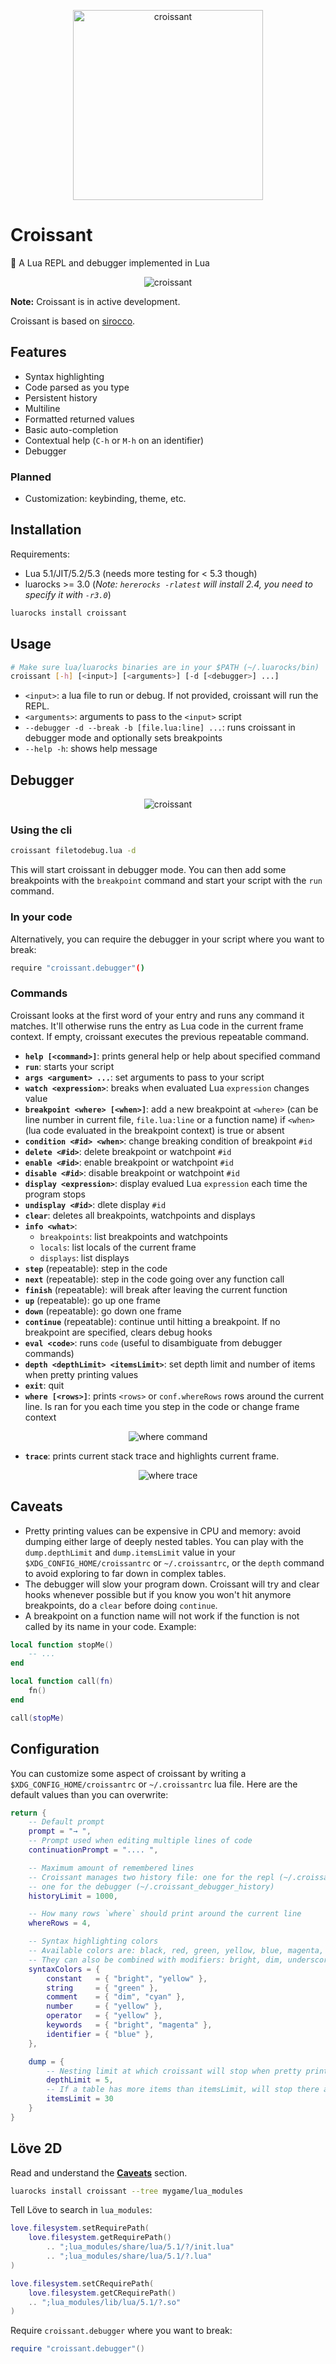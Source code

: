<p align="center">
    <img src="https://github.com/giann/croissant/raw/master/assets/logo.png" alt="croissant" width="304" height="304">
</p>

# Croissant
🥐 A Lua REPL and debugger implemented in Lua

<p align="center">
    <img src="https://github.com/giann/croissant/raw/master/assets/repl.gif" alt="croissant">
</p>

**Note:** Croissant is in active development.

Croissant is based on [sirocco](https://github.com/giann/sirocco).

## Features

- Syntax highlighting
- Code parsed as you type
- Persistent history
- Multiline
- Formatted returned values
- Basic auto-completion
- Contextual help (`C-h` or `M-h` on an identifier)
- Debugger

### Planned

- Customization: keybinding, theme, etc.

## Installation

Requirements:
- Lua 5.1/JIT/5.2/5.3 (needs more testing for < 5.3 though)
- luarocks >= 3.0 (_Note: `hererocks -rlatest` will install 2.4, you need to specify it with `-r3.0`_)

```bash
luarocks install croissant
```

## Usage

```bash
# Make sure lua/luarocks binaries are in your $PATH (~/.luarocks/bin)
croissant [-h] [<input>] [<arguments>] [-d [<debugger>] ...]
```

- `<input>`: a lua file to run or debug. If not provided, croissant will run the REPL.
- `<arguments>`: arguments to pass to the `<input>` script
- `--debugger -d --break -b [file.lua:line] ...`: runs croissant in debugger mode and optionally sets breakpoints
- `--help -h`: shows help message

## Debugger

<p align="center">
    <img src="https://github.com/giann/croissant/raw/master/assets/debugger.gif" alt="croissant">
</p>

### Using the cli

```bash
croissant filetodebug.lua -d
```

This will start croissant in debugger mode. You can then add some breakpoints with the `breakpoint` command and start your script with the `run` command.

### In your code

Alternatively, you can require the debugger in your script where you want to break:

```bash
require "croissant.debugger"()
```

### Commands

Croissant looks at the first word of your entry and runs any command it matches. It'll otherwise runs the entry as Lua code in the current frame context. If empty, croissant executes the previous repeatable command.

- **`help [<command>]`**: prints general help or help about specified command
- **`run`**: starts your script
- **`args <argument> ...`**: set arguments to pass to your script
- **`watch <expression>`**: breaks when evaluated Lua `expression` changes value
- **`breakpoint <where> [<when>]`**: add a new breakpoint at `<where>` (can be line number in current file, `file.lua:line` or a function name) if `<when>` (lua code evaluated in the breakpoint context) is true or absent
- **`condition <#id> <when>`**: change breaking condition of breakpoint `#id`
- **`delete <#id>`**: delete breakpoint or watchpoint `#id`
- **`enable <#id>`**: enable breakpoint or watchpoint `#id`
- **`disable <#id>`**: disable breakpoint or watchpoint `#id`
- **`display <expression>`**: display evalued Lua `expression` each time the program stops
- **`undisplay <#id>`**: dlete display `#id`
- **`clear`**: deletes all breakpoints, watchpoints and displays
- **`info <what>`**:
    + `breakpoints`: list breakpoints and watchpoints
    + `locals`: list locals of the current frame
    + `displays`: list displays
- **`step`** (repeatable): step in the code
- **`next`** (repeatable): step in the code going over any function call
- **`finish`** (repeatable): will break after leaving the current function
- **`up`** (repeatable): go up one frame
- **`down`** (repeatable): go down one frame
- **`continue`** (repeatable): continue until hitting a breakpoint. If no breakpoint are specified, clears debug hooks
- **`eval <code>`**: runs `code` (useful to disambiguate from debugger commands)
- **`depth <depthLimit> <itemsLimit>`**: set depth limit and number of items when pretty printing values
- **`exit`**: quit
- **`where [<rows>]`**: prints `<rows>` or `conf.whereRows` rows around the current line. Is ran for you each time you step in the code or change frame context

<p align="center">
    <img src="https://github.com/giann/croissant/raw/master/assets/debugger-where.png" alt="where command">
</p>

- **`trace`**: prints current stack trace and highlights current frame.

<p align="center">
    <img src="https://github.com/giann/croissant/raw/master/assets/debugger-trace.png" alt="where trace">
</p>

## Caveats

- Pretty printing values can be expensive in CPU and memory: avoid dumping either large of deeply nested tables. You can play with the `dump.depthLimit` and `dump.itemsLimit` value in your `$XDG_CONFIG_HOME/croissantrc` or `~/.croissantrc`, or the `depth` command to avoid exploring to far down in complex tables.
- The debugger will slow your program down. Croissant will try and clear hooks whenever possible but if you know you won't hit anymore breakpoints, do a `clear` before doing `continue`.
- A breakpoint on a function name will not work if the function is not called by its name in your code. Example:

```lua
local function stopMe()
    -- ...
end

local function call(fn)
    fn()
end

call(stopMe)
```

## Configuration

You can customize some aspect of croissant by writing a `$XDG_CONFIG_HOME/croissantrc` or `~/.croissantrc` lua file. Here are the default values than you can overwrite:

```lua
return {
    -- Default prompt
    prompt = "→ ",
    -- Prompt used when editing multiple lines of code
    continuationPrompt = ".... ",

    -- Maximum amount of remembered lines
    -- Croissant manages two history file: one for the repl (~/.croissant_history),
    -- one for the debugger (~/.croissant_debugger_history)
    historyLimit = 1000,

    -- How many rows `where` should print around the current line
    whereRows = 4,

    -- Syntax highlighting colors
    -- Available colors are: black, red, green, yellow, blue, magenta, cyan, white.
    -- They can also be combined with modifiers: bright, dim, underscore, blink, reverse, hidden
    syntaxColors = {
        constant   = { "bright", "yellow" },
        string     = { "green" },
        comment    = { "dim", "cyan" },
        number     = { "yellow" },
        operator   = { "yellow" },
        keywords   = { "bright", "magenta" },
        identifier = { "blue" },
    },

    dump = {
        -- Nesting limit at which croissant will stop when pretty printing a table
        depthLimit = 5,
        -- If a table has more items than itemsLimit, will stop there and print ellipsis
        itemsLimit = 30
    }
}
```

## Löve 2D

Read and understand the [**Caveats**](#caveats) section.

```bash
luarocks install croissant --tree mygame/lua_modules
```

Tell Löve to search in `lua_modules`:

```lua
love.filesystem.setRequirePath(
    love.filesystem.getRequirePath()
        .. ";lua_modules/share/lua/5.1/?/init.lua"
        .. ";lua_modules/share/lua/5.1/?.lua"
)

love.filesystem.setCRequirePath(
    love.filesystem.getCRequirePath()
    .. ";lua_modules/lib/lua/5.1/?.so"
)
```

Require `croissant.debugger` where you want to break:

```lua
require "croissant.debugger"()
```
